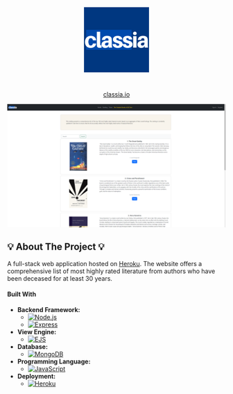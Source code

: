 &nbsp;
<div align="center" >
  <img alt="Logo" src="https://raw.githubusercontent.com/Oruomai/classia.io/main/public/images/logo2.png" width="150" />
</div>
<h1 align="center">
</h1>
</p>

<p align="center"><a href="https://classia.io/" target="_blank">classia.io</a></p>

![demo](https://raw.githubusercontent.com/Oruomai/classia.io/main/public/images/demo.png)
## 💡 About The Project 💡

A full-stack web application hosted on <a href="https://www.heroku.com/" target="_blank">Heroku</a>. The website offers a comprehensive list of most highly rated literature from authors who have been deceased for at least 30 years.

#### Built With

- **Backend Framework:**
  - [![Node.js](https://img.shields.io/badge/-Node.js-green?style=flat-square&logo=node.js&logoColor=white)](https://nodejs.org/)
  - [![Express](https://img.shields.io/badge/-Express-black?style=flat-square&logo=express&logoColor=white)](https://expressjs.com/)
- **View Engine:**
  - [![EJS](https://img.shields.io/badge/-EJS-red?style=flat-square&logo=ejs&logoColor=white)](https://npmjs.com/package/ejs)
- **Database:**
  - [![MongoDB](https://img.shields.io/badge/-MongoDB-green?style=flat-square&logo=mongodb&logoColor=white)](https://www.mongodb.com/)
- **Programming Language:**
  - [![JavaScript](https://img.shields.io/badge/-JavaScript-yellow?style=flat-square&logo=javascript&logoColor=white)](https://www.javascript.com/)
- **Deployment:**
  - [![Heroku](https://img.shields.io/badge/-Heroku-purple?style=flat-square&logo=heroku&logoColor=white)](https://www.heroku.com/)